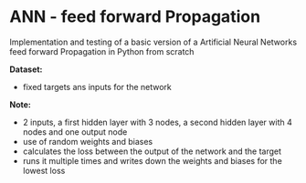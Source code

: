 # ANN - feed forward Propagation
Implementation and testing of a basic version of a Artificial Neural Networks feed forward Propagation in Python from scratch

**Dataset:**
- fixed targets ans inputs for the network

**Note:**
- 2 inputs, a first hidden layer with 3 nodes, a second hidden layer with 4 nodes and one output node
- use of random weights and biases
-  calculates the loss between the output of the network and the target
- runs it multiple times and writes down the weights and biases for the lowest loss